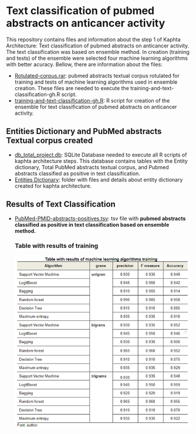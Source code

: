 <h1> Text classification of pubmed abstracts on anticancer activity </h1>
<p>This repository contains files and information about the step 1 of Kaphta Architecture: Text classification of pubmed abstracts on anticancer activity. The text classification was based on ensemble method. In creation (training and tests) of the ensemble were selected four machine learning algorithms with better acuracy.  Bellow, there are information about the files:</p>
<ul>
  <li><a href='https://github.com/ramongsilva/Text-classification-of-pubmed-abstracts-about-polyphenols-anticancer-activity/blob/main/Rotulated-corpus.rar'>Rotulated-corpus.rar</a>: pubmed abstracts textual corpus rotulated for training and tests of machine learning algorithms used in ensemble creation. These files are needed to execute the training-and-text-classification-gh.R script.</li>
  <li><a href='https://github.com/ramongsilva/Text-classification-of-pubmed-abstracts-about-polyphenols-anticancer-activity/blob/main/training-and-text-classification-gh.R'>training-and-text-classification-gh.R</a>: R script for creation of the ensemble for text classification of pubmed abstracts on anticancer activity.</li>  
</ul>

<h2>Entities Dictionary and PubMed abstracts Textual corpus created</h2>
<ul>
       <li><a href='#'>db_total_project.db</a>:  SQLite Database needed to execute all R scripts of kaphta architecture steps. This database contains tables with the Entity dictionary, Total PubMed abstracts textual corpus, and Pubmed abstracts classified as positive in text classification.</li>
    <li><a href='https://github.com/ramongsilva/Text-classification-of-pubmed-abstracts-about-polyphenols-anticancer-activity/tree/main/Entities-dictionary'>Entities Dictionary</a>: folder with files and details about entity dictionary created for kaphta architecture.</li>
    </ul>
    
<h2>Results of Text Classification</h2>
<ul>
      <li><a href='https://github.com/ramongsilva/Text-classification-of-pubmed-abstracts-about-polyphenols-anticancer-activity/blob/main/PubMed-PMID-abstracts-positives.tsv'>PubMed-PMID-abstracts-positives.tsv</a>: tsv file with <strong>pubmed abstracts classified as positive in text classification based on ensemble method.</strong></li>
  <h3>Table with results of training </h3>
  
  <img src='images/Table-with-results-training.jpg' >
  
  </ul>
  
  


